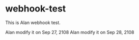 # webhook-test
This is Alan webhook test.

Alan modify it on Sep 27, 2108
Alan modify it on Sep 28, 2108
